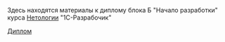 Здесь находятся материалы к диплому блока Б "Начало разработки" курса [Нетологии](http://netology.ru) "1С-Разрабочик"

[Диплом](diploma-a.md)
